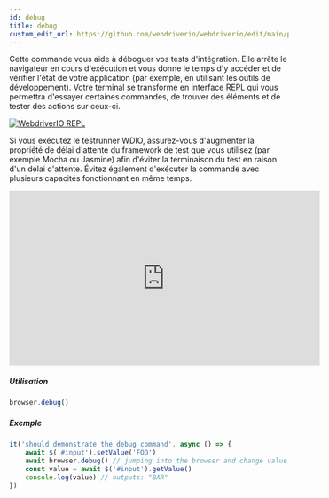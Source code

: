 ```yaml
---
id: debug
title: debug
custom_edit_url: https://github.com/webdriverio/webdriverio/edit/main/packages/webdriverio/src/commands/browser/debug.ts
---
```


Cette commande vous aide à déboguer vos tests d'intégration. Elle arrête le navigateur en cours d'exécution et vous donne
le temps d'y accéder et de vérifier l'état de votre application (par exemple, en utilisant les outils de développement).
Votre terminal se transforme en interface [REPL](https://en.wikipedia.org/wiki/Read%E2%80%93eval%E2%80%93print_loop)
qui vous permettra d'essayer certaines commandes, de trouver des éléments et de tester des actions sur
ceux-ci.

[![WebdriverIO REPL](https://webdriver.io/img/repl.gif)](https://webdriver.io/img/repl.gif)

Si vous exécutez le testrunner WDIO, assurez-vous d'augmenter la propriété de délai d'attente du framework de test
que vous utilisez (par exemple Mocha ou Jasmine) afin d'éviter la terminaison du test en raison d'un délai d'attente. 
Évitez également d'exécuter la commande avec plusieurs capacités fonctionnant en même temps.

<iframe width="560" height="315" src="https://www.youtube.com/embed/xWwP-3B_YyE" frameborder="0" allowFullScreen></iframe>

##### Utilisation

```js
browser.debug()
```

##### Exemple

```js title="debug.js"
it('should demonstrate the debug command', async () => {
    await $('#input').setValue('FOO')
    await browser.debug() // jumping into the browser and change value of #input to 'BAR'
    const value = await $('#input').getValue()
    console.log(value) // outputs: "BAR"
})
```